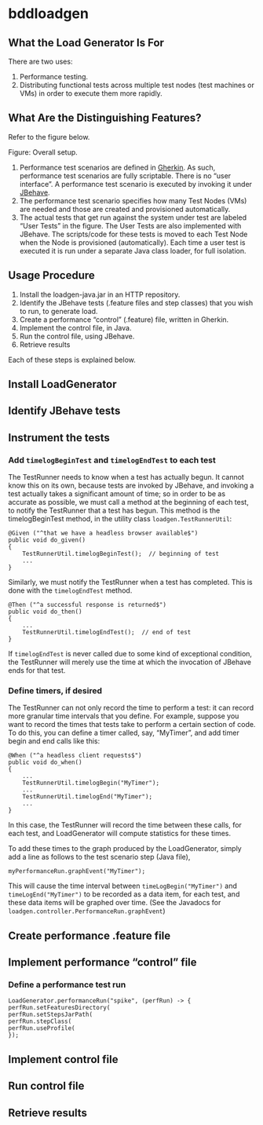 # bddloadgen

## What the Load Generator Is For
There are two uses:

1. Performance testing.
2. Distributing functional tests across multiple test nodes (test machines or VMs)
in order to execute them more rapidly.

## What Are the Distinguishing Features?
Refer to the figure below.

Figure: Overall setup.


1. Performance test scenarios are defined in [Gherkin](https://github.com/cucumber/cucumber/wiki/Gherkin).
As such, performance test
scenarios are fully scriptable. There is no “user interface”. A performance test
scenario is executed by invoking it under [JBehave](http://jbehave.org/).
2. The performance test scenario specifies how many Test Nodes (VMs) are needed
and those are created and provisioned automatically.
3. The actual tests that get run against the system under test are labeled
“User Tests” in the figure. The User Tests are also implemented with JBehave.
The scripts/code for these tests is moved to each Test Node when the Node is
provisioned (automatically). Each time a user test is executed it is run under
a separate Java class loader, for full isolation.


## Usage Procedure
1. Install the loadgen-java.jar in an HTTP repository.
2. Identify the JBehave tests (.feature files and step classes) that you wish to run, to generate load.
3. Create a performance “control” (.feature) file, written in Gherkin.
4. Implement the control file, in Java.
5. Run the control file, using JBehave.
6. Retrieve results

Each of these steps is explained below.

## Install LoadGenerator


## Identify JBehave tests


## Instrument the tests

### Add `timelogBeginTest` and `timelogEndTest` to each test
The TestRunner needs to know when a test has actually begun. It cannot know this
on its own, because tests are invoked by JBehave, and invoking a test actually
takes a significant amount of time; so in order to be as accurate as possible,
we must call a method at the beginning of each test, to notify the TestRunner
that a test has begun. This method is the timelogBeginTest method, in the utility
class `loadgen.TestRunnerUtil`:

```
@Given ("^that we have a headless browser available$")
public void do_given()
{
    TestRunnerUtil.timelogBeginTest();  // beginning of test
    ...
}
```

Similarly, we must notify the TestRunner when a test has completed. This is
done with the `timelogEndTest` method.

```
@Then ("^a successful response is returned$")
public void do_then()
{
    ...
    TestRunnerUtil.timelogEndTest();  // end of test
}
```

If `timelogEndTest` is never called due to some kind of exceptional condition,
the TestRunner will merely use the time at which the invocation of JBehave ends
for that test.

### Define timers, if desired
The TestRunner can not only record the time to perform a test: it can record more
granular time intervals that you define. For example, suppose you want to record
the times that tests take to perform a certain section of code. To do this, you
can define a timer called, say, “MyTimer”, and add timer begin and end calls like this:

```
@When ("^a headless client requests$")
public void do_when()
{
    ...
    TestRunnerUtil.timelogBegin("MyTimer");
    ...
    TestRunnerUtil.timelogEnd("MyTimer");
    ...
}
```

In this case, the TestRunner will record the time between these calls, for each test, and LoadGenerator will compute statistics for these times.

To add these times to the graph produced by the LoadGenerator, simply add a line as follows to the test scenario step (Java file),

```
myPerformanceRun.graphEvent("MyTimer");
```

This will cause the time interval between `timeLogBegin("MyTimer")` and
`timeLogEnd("MyTimer")` to be recorded as a data item, for each test, and these
data items will be graphed over time. (See the Javadocs for
`loadgen.controller.PerformanceRun.graphEvent`)

## Create performance .feature file

## Implement performance “control” file


### Define a performance test run

```
LoadGenerator.performanceRun("spike", (perfRun) -> {
perfRun.setFeaturesDirectory(
perfRun.setStepsJarPath(
perfRun.stepClass(
perfRun.useProfile(
});
```

## Implement control file

## Run control file

## Retrieve results


